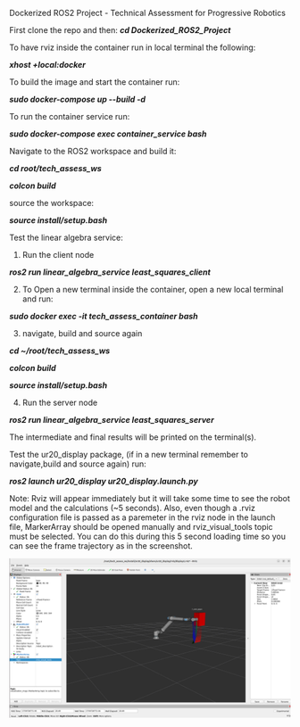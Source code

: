 Dockerized ROS2 Project - Technical Assessment for Progressive Robotics

First clone the repo and then:
  ***cd Dockerized_ROS2_Project***
  
To have rviz inside the container run in local terminal the following:

  ***xhost +local:docker***

To build the image and start the container run:

  ***sudo docker-compose up --build -d***


To run the container service run:

  ***sudo docker-compose exec container_service bash***

Navigate to the ROS2 workspace and build it:

  ***cd root/tech_assess_ws***

  ***colcon build***

source the workspace:

  ***source install/setup.bash***

Test the linear algebra service:

1) Run the client node

  ***ros2 run linear_algebra_service least_squares_client***

2) To Open a new terminal inside the container, open a new local terminal and run:

  ***sudo docker exec -it tech_assess_container bash***

3) navigate, build and source again

  ***cd ~/root/tech_assess_ws***

  ***colcon build***

  ***source install/setup.bash***

4) Run the server node

  ***ros2 run linear_algebra_service least_squares_server***

The intermediate and final results will be printed on the terminal(s).

Test the ur20_display package, (if in a new terminal remember to navigate,build and source again) run:

  ***ros2 launch ur20_display ur20_display.launch.py***

Note: Rviz will appear immediately but it will take some time to see the robot model and the calculations (~5 seconds). Also, even though a .rviz configuration file is passed as a paremeter in the rviz node in the launch file, MarkerArray should be opened manually and rviz_visual_tools topic must be selected. You can do this during this 5 second loading time so you can see the frame trajectory as in the screenshot.

![RViz screenshot](rviz2.png)









